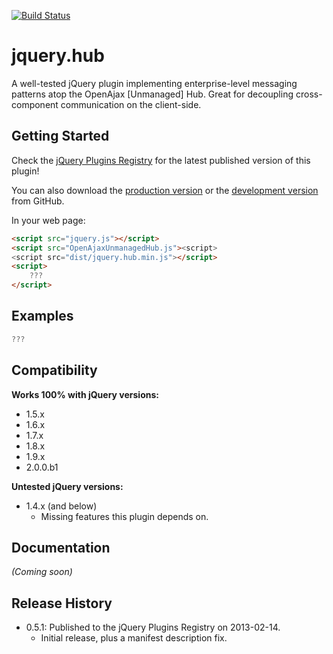 [![Build Status](https://travis-ci.org/JamesMGreene/jquery.hub.png?branch=master)](https://travis-ci.org/JamesMGreene/jquery.hub)

# jquery.hub

A well-tested jQuery plugin implementing enterprise-level messaging patterns atop the OpenAjax [Unmanaged] Hub.
Great for decoupling cross-component communication on the client-side.

## Getting Started
Check the [jQuery Plugins Registry](http://plugins.jquery.com/hub/) for the latest published version of this plugin!

You can also download the [production version][min] or the [development version][max] from GitHub.

[min]: https://raw.github.com/JamesMGreene/jquery.hub/master/dist/jquery.hub.min.js
[max]: https://raw.github.com/JamesMGreene/jquery.hub/master/dist/jquery.hub.js

In your web page:

```html
<script src="jquery.js"></script>
<script src="OpenAjaxUnmanagedHub.js"><script>
<script src="dist/jquery.hub.min.js"></script>
<script>
    ???
</script>
```

## Examples
```js
???
```


## Compatibility
**Works 100% with jQuery versions:**  
 - 1.5.x
 - 1.6.x
 - 1.7.x
 - 1.8.x
 - 1.9.x
 - 2.0.0.b1

**Untested jQuery versions:**  
 - 1.4.x (and below)
     - Missing features this plugin depends on.

## Documentation
_(Coming soon)_

## Release History
 - 0.5.1: Published to the jQuery Plugins Registry on 2013-02-14.
     - Initial release, plus a manifest description fix.
